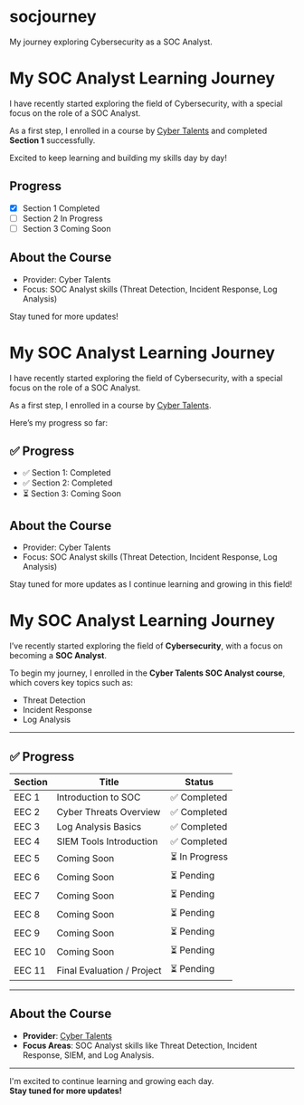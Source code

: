 # socjourney
My journey exploring Cybersecurity as a SOC Analyst.
# My SOC Analyst Learning Journey

I have recently started exploring the field of Cybersecurity, with a special focus on the role of a SOC Analyst.

As a first step, I enrolled in a course by [Cyber Talents](https://your-link-here.com) and completed **Section 1** successfully.

Excited to keep learning and building my skills day by day!

## Progress
- [x] Section 1 Completed
- [ ] Section 2 In Progress
- [ ] Section 3 Coming Soon

## About the Course
- Provider: Cyber Talents
- Focus: SOC Analyst skills (Threat Detection, Incident Response, Log Analysis)

Stay tuned for more updates!
# My SOC Analyst Learning Journey

I have recently started exploring the field of Cybersecurity, with a special focus on the role of a SOC Analyst.

As a first step, I enrolled in a course by [Cyber Talents](https://www.linkedin.com/in/cyber-talents-99490a259?utm_source=share&utm_campaign=share_via&utm_content=profile&utm_medium=android_app).

Here’s my progress so far:

## ✅ Progress
- ✅ Section 1: Completed
- ✅ Section 2: Completed
- ⏳ Section 3: Coming Soon

## About the Course
- Provider: Cyber Talents
- Focus: SOC Analyst skills (Threat Detection, Incident Response, Log Analysis)

Stay tuned for more updates as I continue learning and growing in this field!
# My SOC Analyst Learning Journey

I’ve recently started exploring the field of **Cybersecurity**, with a focus on becoming a **SOC Analyst**.

To begin my journey, I enrolled in the **Cyber Talents SOC Analyst course**, which covers key topics such as:

- Threat Detection  
- Incident Response  
- Log Analysis  

---

## ✅ Progress

| Section | Title                      | Status       |
|---------|----------------------------|--------------|
| EEC 1   | Introduction to SOC        | ✅ Completed |
| EEC 2   | Cyber Threats Overview     | ✅ Completed |
| EEC 3   | Log Analysis Basics        | ✅ Completed |
| EEC 4   | SIEM Tools Introduction    | ✅ Completed |
| EEC 5   | Coming Soon                | ⏳ In Progress |
| EEC 6   | Coming Soon                | ⏳ Pending |
| EEC 7   | Coming Soon                | ⏳ Pending |
| EEC 8   | Coming Soon                | ⏳ Pending |
| EEC 9   | Coming Soon                | ⏳ Pending |
| EEC 10  | Coming Soon                | ⏳ Pending |
| EEC 11  | Final Evaluation / Project | ⏳ Pending |

---

## About the Course

- **Provider**: [Cyber Talents](https://cybertalents.com)
- **Focus Areas**: SOC Analyst skills like Threat Detection, Incident Response, SIEM, and Log Analysis.

---

I'm excited to continue learning and growing each day.  
**Stay tuned for more updates!**

